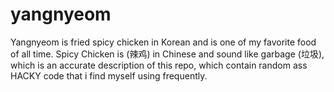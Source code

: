 # yangnyeom
Yangnyeom is fried spicy chicken in Korean and is one of my favorite food of all time. Spicy Chicken is (辣鸡) in Chinese and sound like garbage (垃圾), which is an accurate description of this repo, which contain random ass HACKY code that i find myself using frequently.

